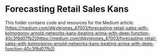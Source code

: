 # Forecasting Retail Sales Kans

This folder contains code and resources for the Medium article:
[https://medium.com/@kylejones_47003/forecasting-retail-sales-with-kolmogorov-arnold-networks-kans-beating-arima-with-deep-function-40c3f8d07fb2](https://medium.com/@kylejones_47003/forecasting-retail-sales-with-kolmogorov-arnold-networks-kans-beating-arima-with-deep-function-40c3f8d07fb2)
